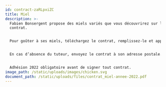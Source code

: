 ```yaml
---
id: contract-zaRLpxiZC
title: Miel
description: >-
  Fabien Bonsergent propose des miels variés que vous découvrirez sur le
  contrat.


  Pour goûter à ses miels, téléchargez le contrat, remplissez-le et apportez 1 exemplaire des pages 2 et 3 sur le lieu de distribution au tuteur dont le nom parait en bas du contrat.


  En cas d’absence du tuteur, envoyez le contrat à son adresse postale.


  Adhésion 2022 obligatoire avant de signer tout contrat.
image_path: /static/uploads/images/chicken.svg
document_path: /static/uploads/files/contrat_miel-annee-2022.pdf
---
```

